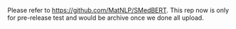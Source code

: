 Please refer to https://github.com/MatNLP/SMedBERT. This rep now is only for pre-release test and would be archive once we done all upload.
